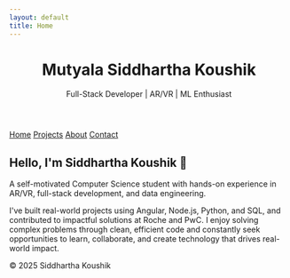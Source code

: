 ```yaml
---
layout: default
title: Home
---
```


<link rel="stylesheet" href="assets/style.css">

<header>
  <h1>Mutyala Siddhartha Koushik</h1>
  <p>Full-Stack Developer | AR/VR | ML Enthusiast</p>
</header>

<nav>
  <a href="#" onclick="showSection('home')">Home</a>
  <a href="#" onclick="showSection('projects')">Projects</a>
  <a href="#" onclick="showSection('about')">About</a>
  <a href="#" onclick="showSection('contact')">Contact</a>
</nav>

<main>
  <section id="home" class="content-section">
    <h2>Hello, I'm Siddhartha Koushik 👋</h2>
    <p>A self-motivated Computer Science student with hands-on experience in AR/VR, full-stack development, and data engineering.</p>
    <p>I've built real-world projects using Angular, Node.js, Python, and SQL, and contributed to impactful solutions at Roche and PwC. I enjoy solving complex problems through clean, efficient code and constantly seek opportunities to learn, collaborate, and create technology that drives real-world impact.</p>
  </section>

  <section id="projects" class="content-section" style="display:none;">
    <h2>Projects</h2>
    <div class="project-card">
      <h3>Food Delivery Management App</h3>
      <p>Built using Angular 16, Node.js, MySQL 8.</p>
      <p>Developed 10+ REST APIs, schema with JSON fields, tested by 50+ users.</p>
    </div>
    <div class="project-card">
      <h3>Stock Market Research Agent</h3>
      <p>Built LLM-powered research agent with news sentiment, technicals, and real-time updates.</p>
      <p>Increased update speed by 30% with real-time integration.</p>
    </div>
    <div class="project-card">
      <h3>Federated Learning for Human Activity Recognition</h3>
      <p>Built privacy-focused HAR system with CNN/LSTM on 8 clients using FedAvg, FedMA, FedPA.</p>
      <p>Achieved 15% boost in accuracy with efficient preprocessing pipeline.</p>
    </div>
  </section>

  <section id="about" class="content-section" style="display:none;">
    <h2>About Me</h2>
    
    <div class="education">
        <h3>🎓 Education</h3>
        <ul>
            <li><strong>SASTRA Deemed University</strong> – B.Tech in Computer Science and Engineering (Oct 2022 - May 2026)<br>
            CGPA: 9.20/10</li>
            <li><strong>Vignan Junior College, Telangana</strong> – Intermediate (July 2020 - June 2022)<br>
            Score: 98.8%</li>
        </ul>
    </div>

    <div class="experience">
        <h3>💼 Experience</h3>
        <div class="job">
            <h4>Roche — Immersive Engineering Intern <em>(Oct 2024 - Present)</em></h4>
            <ul>
                <li>Developed and implemented AR/VR solutions in Unity, increasing user satisfaction by 15%.</li>
                <li>Conducted user testing, leading to iterative improvements that reduced user errors by 10%.</li>
            </ul>
        </div>
        <div class="job">
            <h4>PwC — Launchpad Analytics Insights <em>(Feb 2025 - June 2025)</em></h4>
            <ul>
                <li>Designed SQL schemas and queries in Oracle RDBMS, improving accuracy.</li>
                <li>Automated data manipulation with Python, reducing manual effort by 25%.</li>
            </ul>
        </div>
        <div class="job">
            <h4>Matrimony.com — Matrimorphosis Programme <em>(Dec 2024 - May 2025)</em></h4>
            <ul>
                <li>Completed curriculum in Angular.js & TypeScript with 95% project success.</li>
                <li>Collaborated on capstone project scored for functionality and innovation.</li>
            </ul>
        </div>
    </div>

    <div class="projects">
        <h3>🔧 Projects</h3>
        <div class="project">
            <h4>Food Delivery Management App</h4>
            <ul>
                <li>Built using Angular 16, Node.js, MySQL 8.</li>
                <li>Developed 10+ REST APIs, schema with JSON fields, tested by 50+ users.</li>
            </ul>
        </div>
        <div class="project">
            <h4>Stock Market Research Agent</h4>
            <ul>
                <li>Built LLM-powered research agent with news sentiment, technicals, and real-time updates.</li>
                <li>Increased update speed by 30% with real-time integration.</li>
            </ul>
        </div>
        <div class="project">
            <h4>Federated Learning for Human Activity Recognition</h4>
            <ul>
                <li>Built privacy-focused HAR system with CNN/LSTM on 8 clients using FedAvg, FedMA, FedPA.</li>
                <li>Achieved 15% boost in accuracy with efficient preprocessing pipeline.</li>
            </ul>
        </div>
    </div>

    <div class="skills">
        <h3>🛠️ Skills</h3>
        <ul>
            <li><strong>Languages:</strong> C, C++, Java, Python, HTML, CSS, JavaScript, TypeScript</li>
            <li><strong>Frameworks/Libraries:</strong> Angular, React, Node.js, Express, Tailwind CSS, Bootstrap</li>
            <li><strong>Databases:</strong> MongoDB, SQL</li>
            <li><strong>CS Fundamentals:</strong> OOPS, DBMS, Networks</li>
            <li><strong>Others:</strong> Machine Learning, DSA</li>
        </ul>
    </div>

    <div class="extracurricular">
        <h3>📌 Co-Curricular</h3>
        <p><strong>DAKSH Organizer, SASTRA University</strong><br>
        - Boosted merchandise sales by 25% and fundraising by 30% via targeted marketing.</p>
    </div>

    <div class="certifications">
        <h3>📜 Certifications</h3>
        <ul>
            <li><strong>DSA:</strong> Mastering Data Structures & Algorithms by Abdul Bari</li>
            <li><strong>ML:</strong> Machine Learning A-Z by Udemy (2025 edition)</li>
        </ul>
    </div>
  </section>

  <section id="contact" class="content-section" style="display:none;">
    <h2>Contact</h2>
    <ul>
      <li>📧 Email: <a href="mailto:sidkoushik3@gmail.com">sidkoushik3@gmail.com</a></li>
      <li>💻 GitHub: <a href="https://github.com/sidk3" target="_blank">github.com/sidk3</a></li>
      <li>👔 LinkedIn: <a href="https://linkedin.com/in/mutyala-siddhartha-koushik" target="_blank">linkedin.com/in/mutyala-siddhartha-koushik</a></li>
    </ul>
  </section>
</main>

<footer>
  © 2025 Siddhartha Koushik
</footer>

<script>
  function showSection(id) {
    const sections = document.querySelectorAll('.content-section');
    sections.forEach(section => section.style.display = 'none');
    document.getElementById(id).style.display = 'block';
    
    // Update active nav link
    const navLinks = document.querySelectorAll('nav a');
    navLinks.forEach(link => link.style.backgroundColor = 'transparent');
    event.currentTarget.style.backgroundColor = '#4b5563';
  }
  
  // Show home section by default
  document.addEventListener('DOMContentLoaded', function() {
    showSection('home');
  });
</script>